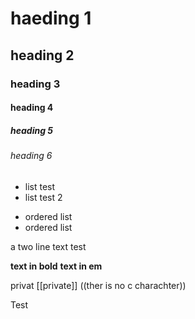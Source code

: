 # haeding 1
## heading 2
### heading 3
#### heading 4
##### heading 5
###### heading 6

- list test
- list test 2

* ordered list
* ordered list

a two line
text test

**text in bold**
__text in em__

privat [[private]]
((ther is no c charachter))

Test
